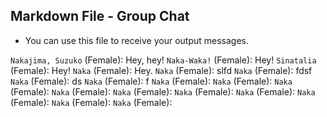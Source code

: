 ## Markdown File - Group Chat
- You can use this file to receive your output messages.

`Nakajima, Suzuko` (Female): Hey, hey!
`Naka-Waka!` (Female): Hey!
`Sinatalia` (Female): Hey!
`Naka` (Female): Hey.
`Naka` (Female): slfd
`Naka` (Female): fdsf
`Naka` (Female): ds
`Naka` (Female): f
`Naka` (Female): 
`Naka` (Female): 
`Naka` (Female): 
`Naka` (Female): 
`Naka` (Female): 
`Naka` (Female): 
`Naka` (Female): 
`Naka` (Female): 
`Naka` (Female): 
`Naka` (Female): 
